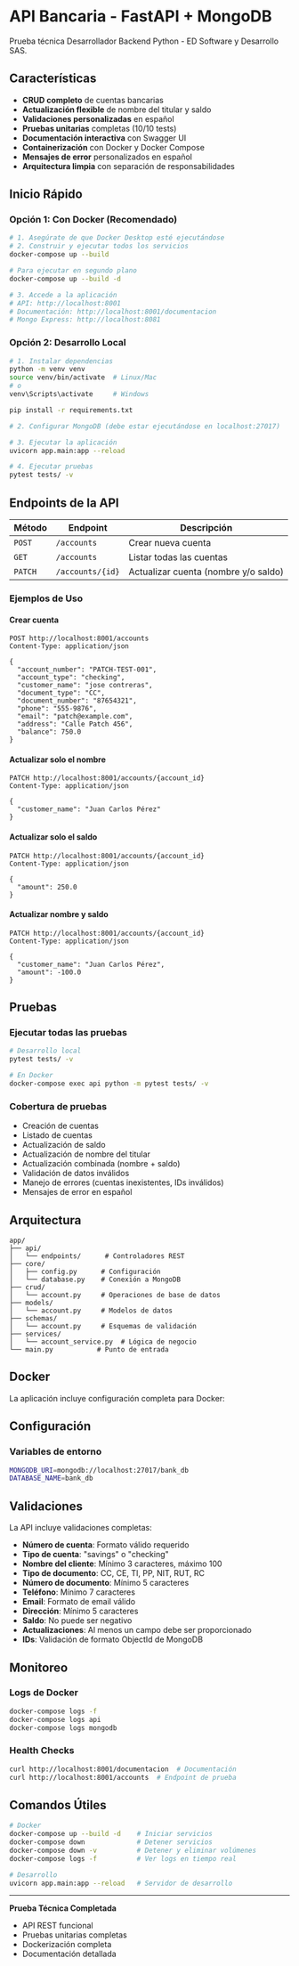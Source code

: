 # API Bancaria - FastAPI + MongoDB

Prueba técnica Desarrollador Backend Python - ED Software y Desarrollo SAS.

## Características

-  **CRUD completo** de cuentas bancarias
-  **Actualización flexible** de nombre del titular y saldo
-  **Validaciones personalizadas** en español
-  **Pruebas unitarias** completas (10/10 tests)
-  **Documentación interactiva** con Swagger UI
-  **Containerización** con Docker y Docker Compose
-  **Mensajes de error** personalizados en español
-  **Arquitectura limpia** con separación de responsabilidades

##  Inicio Rápido

### Opción 1: Con Docker (Recomendado)

```bash
# 1. Asegúrate de que Docker Desktop esté ejecutándose
# 2. Construir y ejecutar todos los servicios
docker-compose up --build

# Para ejecutar en segundo plano
docker-compose up --build -d

# 3. Accede a la aplicación
# API: http://localhost:8001
# Documentación: http://localhost:8001/documentacion
# Mongo Express: http://localhost:8081
```

### Opción 2: Desarrollo Local

```bash
# 1. Instalar dependencias
python -m venv venv
source venv/bin/activate  # Linux/Mac
# o
venv\Scripts\activate     # Windows

pip install -r requirements.txt

# 2. Configurar MongoDB (debe estar ejecutándose en localhost:27017)

# 3. Ejecutar la aplicación
uvicorn app.main:app --reload

# 4. Ejecutar pruebas
pytest tests/ -v
```

## Endpoints de la API

| Método | Endpoint | Descripción |
|--------|----------|-------------|
| `POST` | `/accounts` | Crear nueva cuenta |
| `GET` | `/accounts` | Listar todas las cuentas |
| `PATCH` | `/accounts/{id}` | Actualizar cuenta (nombre y/o saldo) |

### Ejemplos de Uso

#### Crear cuenta
```http
POST http://localhost:8001/accounts
Content-Type: application/json

{
  "account_number": "PATCH-TEST-001",
  "account_type": "checking", 
  "customer_name": "jose contreras",
  "document_type": "CC",
  "document_number": "87654321",
  "phone": "555-9876",
  "email": "patch@example.com",
  "address": "Calle Patch 456",
  "balance": 750.0
}
```

#### Actualizar solo el nombre
```http
PATCH http://localhost:8001/accounts/{account_id}
Content-Type: application/json

{
  "customer_name": "Juan Carlos Pérez"
}
```

#### Actualizar solo el saldo
```http
PATCH http://localhost:8001/accounts/{account_id}
Content-Type: application/json

{
  "amount": 250.0
}
```

#### Actualizar nombre y saldo
```http
PATCH http://localhost:8001/accounts/{account_id}
Content-Type: application/json

{
  "customer_name": "Juan Carlos Pérez",
  "amount": -100.0
}
```

## Pruebas

### Ejecutar todas las pruebas
```bash
# Desarrollo local
pytest tests/ -v

# En Docker
docker-compose exec api python -m pytest tests/ -v
```

### Cobertura de pruebas
-  Creación de cuentas
-  Listado de cuentas
-  Actualización de saldo
-  Actualización de nombre del titular
-  Actualización combinada (nombre + saldo)
-  Validación de datos inválidos
-  Manejo de errores (cuentas inexistentes, IDs inválidos)
-  Mensajes de error en español

## Arquitectura

```
app/
├── api/
│   └── endpoints/      # Controladores REST
├── core/
│   ├── config.py      # Configuración
│   └── database.py    # Conexión a MongoDB
├── crud/
│   └── account.py     # Operaciones de base de datos
├── models/
│   └── account.py     # Modelos de datos
├── schemas/
│   └── account.py     # Esquemas de validación
├── services/
│   └── account_service.py  # Lógica de negocio
└── main.py           # Punto de entrada
```

## Docker

La aplicación incluye configuración completa para Docker:


## Configuración

### Variables de entorno
```bash
MONGODB_URI=mongodb://localhost:27017/bank_db
DATABASE_NAME=bank_db
```

## Validaciones

La API incluye validaciones completas:

- **Número de cuenta**: Formato válido requerido
- **Tipo de cuenta**: "savings" o "checking"
- **Nombre del cliente**: Mínimo 3 caracteres, máximo 100
- **Tipo de documento**: CC, CE, TI, PP, NIT, RUT, RC
- **Número de documento**: Mínimo 5 caracteres
- **Teléfono**: Mínimo 7 caracteres
- **Email**: Formato de email válido
- **Dirección**: Mínimo 5 caracteres
- **Saldo**: No puede ser negativo
- **Actualizaciones**: Al menos un campo debe ser proporcionado
- **IDs**: Validación de formato ObjectId de MongoDB


## Monitoreo

### Logs de Docker
```bash
docker-compose logs -f
docker-compose logs api
docker-compose logs mongodb
```

### Health Checks
```bash
curl http://localhost:8001/documentacion  # Documentación
curl http://localhost:8001/accounts  # Endpoint de prueba
```

## Comandos Útiles

```bash
# Docker
docker-compose up --build -d    # Iniciar servicios
docker-compose down             # Detener servicios
docker-compose down -v          # Detener y eliminar volúmenes
docker-compose logs -f          # Ver logs en tiempo real

# Desarrollo
uvicorn app.main:app --reload   # Servidor de desarrollo

```

---

**Prueba Técnica Completada** 
- API REST funcional
- Pruebas unitarias completas
- Dockerización completa
- Documentación detallada
